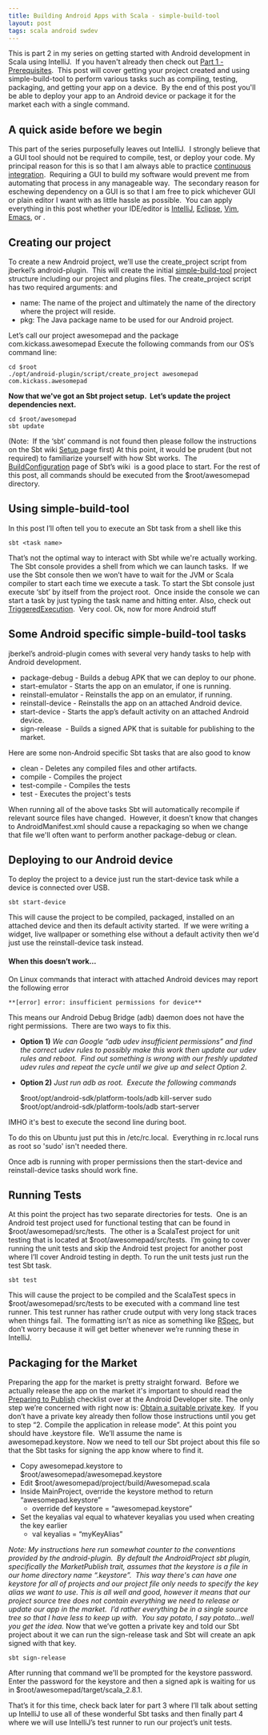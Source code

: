 ```yaml
---
title: Building Android Apps with Scala - simple-build-tool
layout: post
tags: scala android swdev
---
```


This is part 2 in my series on getting started with Android development in
Scala using IntelliJ.  If you haven't already then check out [Part 1 -
Prerequisites][1].  This post will cover getting your project created and
using simple-build-tool to perform various tasks such as compiling, testing,
packaging, and getting your app on a device.  By the end of this post you'll
be able to deploy your app to an Android device or package it for the market
each with a single command.

## A quick aside before we begin

This part of the series purposefully leaves out IntelliJ.  I strongly believe
that a GUI tool should not be required to compile, test, or deploy your code.
My principal reason for this is so that I am always able to practice
[continuous integration][2].  Requiring a GUI to build my software would
prevent me from automating that process in any manageable way.  The secondary
reason for eschewing dependency on a GUI is so that I am free to pick
whichever GUI or plain editor I want with as little hassle as possible.  You
can apply everything in this post whether your IDE/editor is [IntelliJ][3],
[Eclipse][4], [Vim][5], [Emacs][6], or <insert your favorite editor here>.

## Creating our project

To create a new Android project, we’ll use the create_project script from
jberkel’s android-plugin.  This will create the initial [simple-build-tool][7]
project structure including our project and plugins files. The create_project
script has two required arguments: <name> and <pkg>

  * name: The name of the project and ultimately the name of the directory where the project will reside.
  * pkg: The Java package name to be used for our Android project.

Let’s call our project awesomepad and the package com.kickass.awesomepad
Execute the following commands from our OS’s command line:

    cd $root
    ./opt/android-plugin/script/create_project awesomepad com.kickass.awesomepad


**Now that we've got an Sbt project setup.  Let’s update the project dependencies
next.**


    cd $root/awesomepad
    sbt update

(Note:  If the ‘sbt’ command is not found then please follow the instructions
on the Sbt wiki [Setup ][8]page first) At this point, it would be prudent (but
not required) to familiarize yourself with how Sbt works.  The
[BuildConfiguration][9] page of Sbt’s wiki  is a good place to start. For the
rest of this post, all commands should be executed from the $root/awesomepad
directory.

## Using simple-build-tool

In this post I’ll often tell you to execute an Sbt task from a shell like this

    sbt <task name>

That’s not the optimal way to interact with Sbt while we're
actually working.  The Sbt console provides a shell from which we can launch
tasks.  If we use the Sbt console then we won’t have to wait for the JVM or
Scala compiler to start each time we execute a task. To start the Sbt
console just execute ‘sbt’ by itself from the project root.  Once inside
the console we can start a task by just typing the task name and hitting
enter. Also, check out [TriggeredExecution][10].  Very cool. Ok, now for more
Android stuff

## Some Android specific simple-build-tool tasks

jberkel’s android-plugin comes with several very handy tasks to help with
Android development.

  * package-debug - Builds a debug APK that we can deploy to our phone.
  * start-emulator - Starts the app on an emulator, if one is running.
  * reinstall-emulator - Reinstalls the app on an emulator, if running.
  * reinstall-device - Reinstalls the app on an attached Android device.
  * start-device - Starts the app’s default activity on an attached Android device.
  * sign-release  - Builds a signed APK that is suitable for publishing to the market.

Here are some non-Android specific Sbt tasks that are also good to know

  * clean - Deletes any compiled files and other artifacts.
  * compile - Compiles the project
  * test-compile - Compiles the tests
  * test - Executes the project's tests

When running all of the above tasks Sbt will automatically recompile if
relevant source files have changed.  However, it doesn’t know that changes to
AndroidManifest.xml should cause a repackaging so when we change that file
we'll often want to perform another package-debug or clean.

## Deploying to our Android device

To deploy the project to a device just run the start-device task while a
device is connected over USB.

    sbt start-device

This will cause the project to be compiled, packaged, installed on an attached
device and then its default activity started.  If we were writing a widget,
live wallpaper or something else without a default activity then we'd just
use the reinstall-device task instead.

#### When this doesn’t work...

On Linux commands that interact with attached Android devices may report the following error

    **[error] error: insufficient permissions for device**

This means our Android Debug Bridge (adb) daemon does not have the right
permissions.  There are two ways to fix this.

* **Option 1)**
_We can Google “adb udev insufficient permissions” and find the correct udev rules to possibly
make this work then update our udev rules and reboot.  Find out something is
wrong with our freshly updated udev rules and repeat the cycle until we give up and select
Option 2._

* **Option 2)**
_Just run adb as root.  Execute the following commands_

    $root/opt/android-sdk/platform-tools/adb kill-server
    sudo $root/opt/android-sdk/platform-tools/adb start-server

IMHO it's best to execute the second line during boot.

To do this on Ubuntu just put this in /etc/rc.local.  Everything in rc.local runs as root so 'sudo' isn't needed there.

Once adb is running with proper permissions then the start-device and reinstall-device tasks should work fine.

## Running Tests

At this point the project has two separate directories for tests.  One is an
Android test project used for functional testing that can be found in
$root/awesomepad/src/tests.  The other is a ScalaTest project for unit testing
that is located at $root/awesomepad/src/tests.  I’m going to cover running the
unit tests and skip the Android test project for another post where I’ll cover
Android testing in depth. To run the unit tests just run the test Sbt task.

    sbt test

This will cause the project to be compiled and the ScalaTest specs in
$root/awesomepad/src/tests to be executed with a command line test runner.
This test runner has rather crude output with very long stack traces when
things fail.  The formatting isn’t as nice as something like [RSpec][11], but
don’t worry because it will get better whenever we’re running these in
IntelliJ.

## Packaging for the Market

Preparing the app for the market is pretty straight forward.  Before we
actually release the app on the market it's important to should read the [Preparing to
Publish][12] checklist over at the Android Developer site. The only step we’re
concerned with right now is: [Obtain a suitable private key][13].  If you
don’t have a private key already then follow those instructions until you get
to step “2. Compile the application in release mode”. At this point you should
have .keystore file.  We’ll assume the name is awesomepad.keystore. Now we
need to tell our Sbt project about this file so that the Sbt tasks for
signing the app know where to find it.

  * Copy awesomepad.keystore to $root/awesomepad/awesomepad.keystore
  * Edit $root/awesomepad/project/build/Awesomepad.scala
  * Inside MainProject, override the keystore method to return “awesomepad.keystore”
    * override def keystore = “awesomepad.keystore”
  * Set the keyalias val equal to whatever keyalias you used when creating the key earlier
    * val keyalias = “myKeyAlias”

_Note: My instructions here run somewhat counter to the conventions provided
by the android-plugin.  By default the AndroidProject sbt plugin, specifically
the MarketPublish trait, assumes that the keystore is a file in our home
directory name “.keystore”.  This way there's can have one keystore for all of
projects and our project file only needs to specify the key alias we
want to use._ _This is all well and good, however it means that our project
source tree does not contain everything we need to release or update our app in
the market.  I’d rather everything be in a single source tree so that I have
less to keep up with.  You say potato, I say potato...well you get the idea._
Now that we’ve gotten a private key and told our Sbt project about it we
can run the sign-release task and Sbt will create an apk signed with that key.

    sbt sign-release

After running that command we'll be prompted for the keystore password.
Enter the password for the keystore and then a signed apk is waiting for us in
$root/awesomepad/target/scala_2.8.1.

That’s it for this time, check back later
for part 3 where I’ll talk about setting up IntelliJ to use all of these
wonderful Sbt tasks and then finally part 4 where we will use IntelliJ’s
test runner to run our project’s unit tests.

   [1]: http://nevercertain.com/2011/02/03/scala-android-intellij-win-part-1-prerequisites.html

   [2]: http://martinfowler.com/articles/continuousIntegration.html

   [3]: http://www.jetbrains.com/idea/

   [4]: http://www.eclipse.org/

   [5]: http://www.vim.org/

   [6]: http://www.gnu.org/software/emacs/

   [7]: http://code.google.com/p/simple-build-tool/

   [8]: http://code.google.com/p/simple-build-tool/wiki/Setup

   [9]: http://code.google.com/p/simple-build-tool/wiki/BuildConfiguration

   [10]: http://code.google.com/p/simple-build-tool/wiki/TriggeredExecution

   [11]: http://rspec.info/

   [12]: http://developer.android.com/guide/publishing/preparing.html

   [13]: http://developer.android.com/guide/publishing/app-signing.html#cert

